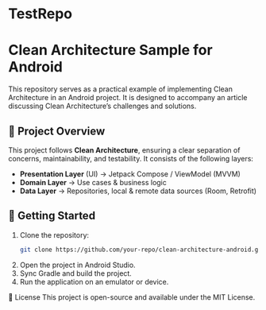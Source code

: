 # TestRepo

# Clean Architecture Sample for Android

This repository serves as a practical example of implementing Clean Architecture in an Android project. It is designed to accompany an article discussing Clean Architecture’s challenges and solutions.

## 📌 Project Overview

This project follows **Clean Architecture**, ensuring a clear separation of concerns, maintainability, and testability. It consists of the following layers:

- **Presentation Layer** (UI) → Jetpack Compose / ViewModel (MVVM)
- **Domain Layer** → Use cases & business logic
- **Data Layer** → Repositories, local & remote data sources (Room, Retrofit)

## 🚀 Getting Started

1. Clone the repository:
   ```sh
   git clone https://github.com/your-repo/clean-architecture-android.git
2. Open the project in Android Studio.
3. Sync Gradle and build the project.
4. Run the application on an emulator or device.

📜 License
This project is open-source and available under the MIT License.
